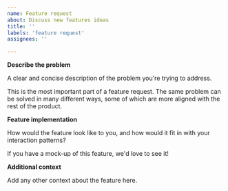 ```yaml
---
name: Feature request
about: Discuss new features ideas
title: ''
labels: 'feature request'
assignees: ''

---
```


**Describe the problem**

A clear and concise description of the problem you're trying to address.

This is the most important part of a feature request. The same problem can be solved in many different ways, some of which are more aligned with the rest of the product.


**Feature implementation**

How would the feature look like to you, and how would it fit in with your interaction patterns?

If you have a mock-up of this feature, we'd love to see it!


**Additional context**

Add any other context about the feature here.
